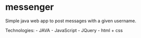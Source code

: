 # messenger

Simple java web app to post messages with a given username.

Technologies: - JAVA
              - JavaScript
              - JQuery
              - html + css
